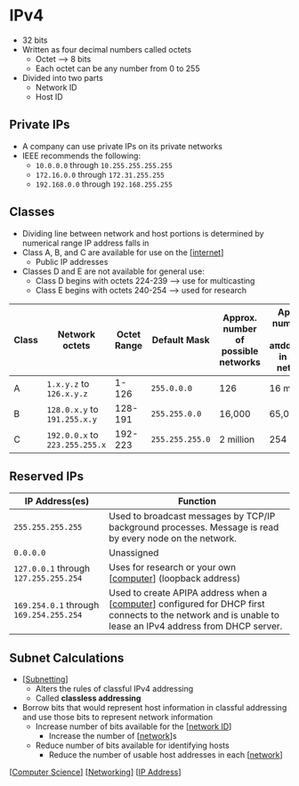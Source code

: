 # IPv4

- 32 bits
- Written as four decimal numbers called octets
  - Octet --> 8 bits
  - Each octet can be any number from 0 to 255
- Divided into two parts
  - Network ID
  - Host ID

## Private IPs

- A company can use private IPs on its private networks
- IEEE recommends the following:
  - `10.0.0.0` through `10.255.255.255.255`
  - `172.16.0.0` through `172.31.255.255`
  - `192.168.0.0` through `192.168.255.255`

## Classes

- Dividing line between network and host portions is determined by numerical range IP address falls in
- Class A, B, and C are available for use on the [[internet]]
  - Public IP addresses
- Classes D and E are not available for general use:
  - Class D begins with octets 224-239 --> use for multicasting
  - Class E begins with octets 240-254 --> used for research

| Class | Network octets                 | Octet Range | Default Mask    | Approx. number of possible networks | Approx. number of IP aπddresses in each network |
| ----- | ------------------------------ | ----------- | --------------- | ----------------------------------- | ---------------------------------------------- |
| A     | `1.x.y.z` to `126.x.y.z`       | 1-126       | `255.0.0.0`     | 126                                 | 16 million                                     |
| B     | `128.0.x.y` to `191.255.x.y`   | 128-191     | `255.255.0.0`   | 16,000                              | 65,000                                         |
| C     | `192.0.0.x` to `223.255.255.x` | 192-223     | `255.255.255.0` | 2 million                           | 254                                            |

## Reserved IPs

| IP Address(es)                          | Function                                                                                                                                                    |
| --------------------------------------- | ----------------------------------------------------------------------------------------------------------------------------------------------------------- |
| `255.255.255.255`                       | Used to broadcast messages by TCP/IP background processes. Message is read by every node on the network.                                                    |
| `0.0.0.0`                               | Unassigned                                                                                                                                                  |
| `127.0.0.1` through `127.255.255.254`   | Uses for research or your own [[computer]] (loopback address)                                                                                               |
| `169.254.0.1` through `169.254.255.254` | Used to create APIPA address when a [[computer]] configured for DHCP first connects to the network and is unable to lease an IPv4 address from DHCP server. |

## Subnet Calculations

- [[Subnetting]]
  - Alters the rules of classful IPv4 addressing
  - Called **classless addressing**
- Borrow bits that would represent host information in classful addressing and use those bits to represent network information
  - Increase number of bits available for the [[network ID]]
    - Increase the number of [[network]]s
  - Reduce number of bits available for identifying hosts
    - Reduce the number of usable host addresses in each [[network]]

[[Computer Science]] [[Networking]] [[IP Address]]

[//begin]: # "Autogenerated link references for markdown compatibility"
[internet]: internet "Internet"
[computer]: computer "Computer"
[Subnetting]: subnetting "Subnetting"
[network ID]: network-id "Network ID"
[network]: network "Network"
[Computer Science]: computer-science "Computer Science"
[Networking]: networking "Networking"
[IP Address]: ip-address "IP Address"
[//end]: # "Autogenerated link references"